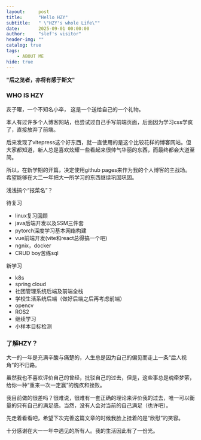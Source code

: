 ```yaml
---
layout:     post
title:      "Hello HZY"
subtitle:   " \"HZY's whole Life\""
date:       2025-09-01 00:00:00
author:     "slef's visitor"
header-img: ""
catalog: true
tags:
    - ABOUT ME
hide: true
---
```

**"后之览者，亦将有感于斯文"**
### WHO IS HZY 
<p>亥子曜，一个不知名小卒， 这是一个送给自己的一个礼物。
</p>
本人有过许多个人博客网站，也尝试过自己手写前端页面，后面因为学习css学疯了，直接放弃了前端。  

后来发现了vitepress这个好东西，就一直使用的是这个比较花样的博客网站。但大家都知道，新人总是喜欢炫耀一些看起来很帅气华丽的东西，而最终都会大道至简。

所以，在新学期的开篇，决定使用github pages来作为我的个人博客的主战场。希望能够在大二一年把大一所学习的东西继续巩固巩固。

浅浅搞个“报菜名”？

待复习
* linux复习回顾
* java后端开发以及SSM三件套
* pytorch深度学习基本网络构建
* vue前端开发(vite和react总得搞一个吧)
* ngnix，docker
* CRUD boy苦练sql
  
新学习
* k8s 
* spring cloud
* 社团管理系统后端及前端全栈
* 学校生活系统后端（做好后端之后再考虑前端）
* opencv
* ROS2
* 继续学习
* 小样本目标检测

### 了解HZY？
大一的一年是充满辛酸与痛楚的，人生总是因为自己的偏见而走上一条“后人视角”的不归路。

虽然我也不喜欢评价自己的曾经，批驳自己的过去，但是，这些事总是魂牵梦萦，给你一种“重来一次一定赢”的愧疚和挫败。

我目前做的很差吗？很难说，很难有一套正确的理论来评价我的过去，唯一可以衡量的只有自己的满足感。当然，没有人会对当前的自己满足（也许吧）。

先走着看看吧，希望下次完善这篇文章的时候我脸上挂着的是“欣慰”的笑容。

十分感谢在大一一年中遇见的所有人。我的生活因此有了一份光。


























